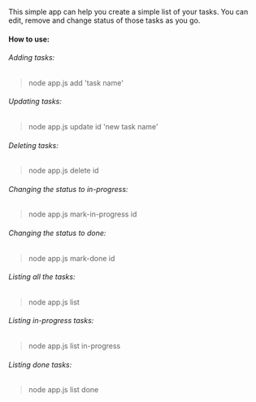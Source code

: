 This simple app can help you create a simple list of your tasks. You can edit, remove and change status of those tasks as you go.

<h4>How to use:</h4>

<h6>Adding tasks:</h6>
<blockquote>node app.js add 'task name'</blockquote>


<h6>Updating tasks:</h6>
<blockquote>node app.js update id 'new task name'</blockquote>

<h6>Deleting tasks:</h6>
<blockquote>node app.js delete id</blockquote>

<h6>Changing the status to in-progress:</h6>
<blockquote>node app.js mark-in-progress id</blockquote>

<h6>Changing the status to done:</h6>
<blockquote>node app.js mark-done id</blockquote>

<h6>Listing all the tasks:</h6>
<blockquote>node app.js list</blockquote>


<h6>Listing in-progress tasks:</h6>
<blockquote>node app.js list in-progress</blockquote>

<h6>Listing done tasks:</h6>
<blockquote>node app.js list done</blockquote>